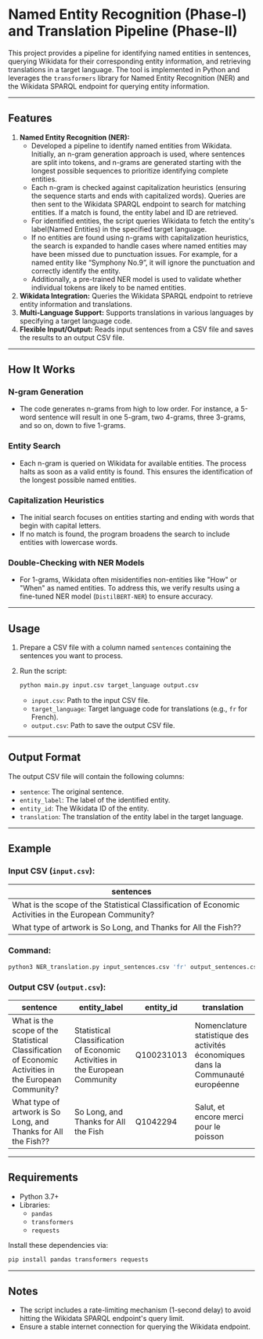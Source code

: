 
# Named Entity Recognition (Phase-I) and Translation Pipeline (Phase-II)

This project provides a pipeline for identifying named entities in sentences, querying Wikidata for their corresponding entity information, and retrieving translations in a target language. The tool is implemented in Python and leverages the `transformers` library for Named Entity Recognition (NER) and the Wikidata SPARQL endpoint for querying entity information.

---

## Features

1. **Named Entity Recognition (NER):**
   - Developed a pipeline to identify named entities from Wikidata. Initially, an n-gram generation approach is used, where sentences are split into tokens, and n-grams are generated starting with the longest possible sequences to prioritize identifying complete entities.
   - Each n-gram is checked against capitalization heuristics (ensuring the sequence starts and ends with capitalized words). Queries are then sent to the Wikidata SPARQL endpoint to search for matching entities. If a match is found, the entity label and ID are retrieved.
   - For identified entities, the script queries Wikidata to fetch the entity's label(Named Entities) in the specified target language.
   - If no entities are found using n-grams with capitalization heuristics, the search is expanded to handle cases where named entities may have been missed due to punctuation issues. For example, for a named entity like “Symphony No.9”, it will ignore the punctuation and correctly identify the entity.
   - Additionally, a pre-trained NER model is used to validate whether individual tokens are likely to be named entities.
2. **Wikidata Integration:** Queries the Wikidata SPARQL endpoint to retrieve entity information and translations.
3. **Multi-Language Support:** Supports translations in various languages by specifying a target language code.
4. **Flexible Input/Output:** Reads input sentences from a CSV file and saves the results to an output CSV file.

---

## How It Works

### N-gram Generation
- The code generates n-grams from high to low order. For instance, a 5-word sentence will result in one 5-gram, two 4-grams, three 3-grams, and so on, down to five 1-grams.

### Entity Search
- Each n-gram is queried on Wikidata for available entities. The process halts as soon as a valid entity is found. This ensures the identification of the longest possible named entities.

### Capitalization Heuristics
- The initial search focuses on entities starting and ending with words that begin with capital letters.
- If no match is found, the program broadens the search to include entities with lowercase words.

### Double-Checking with NER Models
- For 1-grams, Wikidata often misidentifies non-entities like "How" or "When" as named entities. To address this, we verify results using a fine-tuned NER model (`DistilBERT-NER`) to ensure accuracy.

---

## Usage

1. Prepare a CSV file with a column named `sentences` containing the sentences you want to process.

2. Run the script:
   ```bash
   python main.py input.csv target_language output.csv
   ```
   - `input.csv`: Path to the input CSV file.
   - `target_language`: Target language code for translations (e.g., `fr` for French).
   - `output.csv`: Path to save the output CSV file.

---

## Output Format

The output CSV file will contain the following columns:
- `sentence`: The original sentence.
- `entity_label`: The label of the identified entity.
- `entity_id`: The Wikidata ID of the entity.
- `translation`: The translation of the entity label in the target language.

---

## Example

### Input CSV (`input.csv`):
| sentences             |
|-----------------------|
| What is the scope of the Statistical Classification of Economic Activities in the European Community? |
| What type of artwork is So Long, and Thanks for All the Fish??|

### Command:
```bash
python3 NER_translation.py input_sentences.csv 'fr' output_sentences.csv
```

### Output CSV (`output.csv`):
| sentence                             | entity_label | entity_id | translation        |
|-------------------------------------|--------------|-----------|--------------------|
| What is the scope of the Statistical Classification of Economic Activities in the European Community?   | Statistical Classification of Economic Activities in the European Community | Q100231013      | Nomenclature statistique des activités économiques dans la Communauté européenne |
| What type of artwork is So Long, and Thanks for All the Fish?? | So Long, and Thanks for All the Fish      | Q1042294   | Salut, et encore merci pour le poisson  |

---

## Requirements

- Python 3.7+
- Libraries:
  - `pandas`
  - `transformers`
  - `requests`

Install these dependencies via:
```bash
pip install pandas transformers requests
```

---

## Notes

- The script includes a rate-limiting mechanism (1-second delay) to avoid hitting the Wikidata SPARQL endpoint's query limit.
- Ensure a stable internet connection for querying the Wikidata endpoint.
